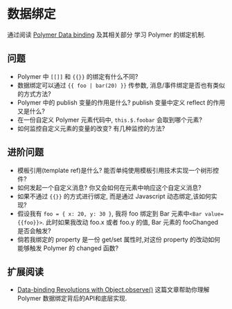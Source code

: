 # 数据绑定

通过阅读 [Polymer Data binding](https://www.polymer-project.org/docs/polymer/databinding.html) 及其相关部分
学习 Polymer 的绑定机制.

## 问题

 - Polymer 中 `[[]]` 和 `{{}}` 的绑定有什么不同?
 - 数据绑定可以通过 `{{ foo | bar(20) }}` 传参数, 消息/事件绑定是否也有类似的方式方法?
 - Polymer 中的 publish 变量的作用是什么? publish 变量中定义 reflect 的作用又是什么?
 - 在一份自定义 Polymer 元素代码中, `this.$.foobar` 会取到哪个元素?
 - 如何监控自定义元素的变量的改变? 有几种监控的方法?

## 进阶问题

 - 模板引用(template ref)是什么? 能否单纯使用模板引用技术实现一个树形控件?
 - 如何发起一个自定义消息? 你又会如何在元素中响应这个自定义消息?
 - 如果不通过 `{{}}` 的方式进行绑定, 而是通过 Javascript 动态绑定,该如何实现?
 - 假设我有 `foo = { x: 20, y: 30 }`, 我将 foo 绑定到 Bar 元素中`<Bar value={{foo}}>`.
 此时如果我改动 foo.x 或者 foo.y 的值, Bar 元素的 fooChanged 是否会触发?
 - 倘若我绑定的 property 是一份 get/set 属性时,对这份 property 的改动如何能够触发 Polymer 的 changed 函数?

## 扩展阅读

 - [Data-binding Revolutions with Object.observe()](http://www.html5rocks.com/en/tutorials/es7/observe/) 这篇文章帮助你理解 Polymer 数据绑定背后的API和底层实现.
